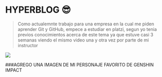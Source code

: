 # HYPERBLOG 😎
>Como actualemnte trabajo para una empresa en la cual me piden aprender Git y GitHub, empece a estudiar en platzi, segun yo tenia previos conocimientos acerca de este tema ya que estuve casi 3 semanas viendo el mismo video una y otra vez por parte de mi instructor

![](https://www.pockettactics.com/wp-content/sites/pockettactics/2022/10/genshin-impact-zhongli-1.jpg)

###AGREGO UNA IMAGEN DE MI PERSONAJE FAVORITO DE GENSHIN IMPACT

